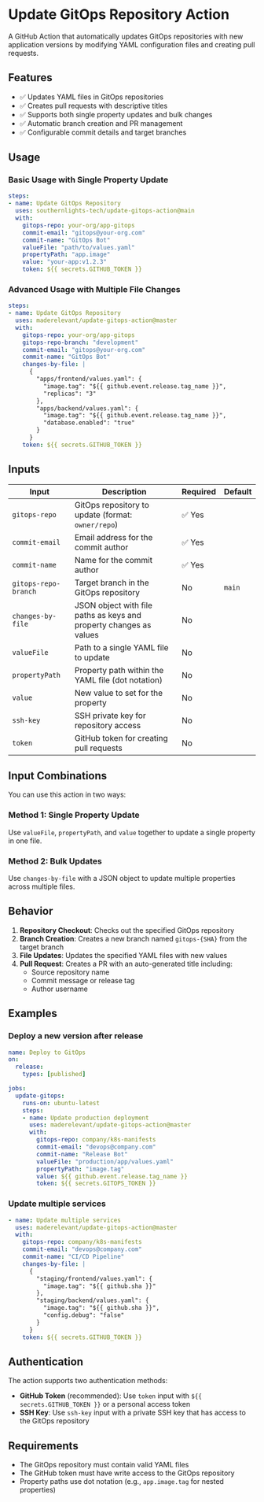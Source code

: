 # Update GitOps Repository Action

A GitHub Action that automatically updates GitOps repositories with new application versions by modifying YAML configuration files and creating pull requests.

## Features

- ✅ Updates YAML files in GitOps repositories
- ✅ Creates pull requests with descriptive titles
- ✅ Supports both single property updates and bulk changes
- ✅ Automatic branch creation and PR management
- ✅ Configurable commit details and target branches

## Usage

### Basic Usage with Single Property Update

```yaml
steps:
- name: Update GitOps Repository
  uses: southernlights-tech/update-gitops-action@main
  with:
    gitops-repo: your-org/app-gitops
    commit-email: "gitops@your-org.com"
    commit-name: "GitOps Bot"
    valueFile: "path/to/values.yaml"
    propertyPath: "app.image"
    value: "your-app:v1.2.3"
    token: ${{ secrets.GITHUB_TOKEN }}
```

### Advanced Usage with Multiple File Changes

```yaml
steps:
- name: Update GitOps Repository
  uses: maderelevant/update-gitops-action@master
  with:
    gitops-repo: your-org/app-gitops
    gitops-repo-branch: "development"
    commit-email: "gitops@your-org.com"
    commit-name: "GitOps Bot"
    changes-by-file: |
      {
        "apps/frontend/values.yaml": {
          "image.tag": "${{ github.event.release.tag_name }}",
          "replicas": "3"
        },
        "apps/backend/values.yaml": {
          "image.tag": "${{ github.event.release.tag_name }}",
          "database.enabled": "true"
        }
      }
    token: ${{ secrets.GITHUB_TOKEN }}
```

## Inputs

| Input | Description | Required | Default |
|-------|-------------|----------|---------|
| `gitops-repo` | GitOps repository to update (format: `owner/repo`) | ✅ Yes | |
| `commit-email` | Email address for the commit author | ✅ Yes | |
| `commit-name` | Name for the commit author | ✅ Yes | |
| `gitops-repo-branch` | Target branch in the GitOps repository | No | `main` |
| `changes-by-file` | JSON object with file paths as keys and property changes as values | No | |
| `valueFile` | Path to a single YAML file to update | No | |
| `propertyPath` | Property path within the YAML file (dot notation) | No | |
| `value` | New value to set for the property | No | |
| `ssh-key` | SSH private key for repository access | No | |
| `token` | GitHub token for creating pull requests | No | |

## Input Combinations

You can use this action in two ways:

### Method 1: Single Property Update
Use `valueFile`, `propertyPath`, and `value` together to update a single property in one file.

### Method 2: Bulk Updates
Use `changes-by-file` with a JSON object to update multiple properties across multiple files.

## Behavior

1. **Repository Checkout**: Checks out the specified GitOps repository
2. **Branch Creation**: Creates a new branch named `gitops-{SHA}` from the target branch
3. **File Updates**: Updates the specified YAML files with new values
4. **Pull Request**: Creates a PR with an auto-generated title including:
   - Source repository name
   - Commit message or release tag
   - Author username

## Examples

### Deploy a new version after release

```yaml
name: Deploy to GitOps
on:
  release:
    types: [published]

jobs:
  update-gitops:
    runs-on: ubuntu-latest
    steps:
    - name: Update production deployment
      uses: maderelevant/update-gitops-action@master
      with:
        gitops-repo: company/k8s-manifests
        commit-email: "devops@company.com"
        commit-name: "Release Bot"
        valueFile: "production/app/values.yaml"
        propertyPath: "image.tag"
        value: ${{ github.event.release.tag_name }}
        token: ${{ secrets.GITOPS_TOKEN }}
```

### Update multiple services

```yaml
- name: Update multiple services
  uses: maderelevant/update-gitops-action@master
  with:
    gitops-repo: company/k8s-manifests
    commit-email: "devops@company.com"
    commit-name: "CI/CD Pipeline"
    changes-by-file: |
      {
        "staging/frontend/values.yaml": {
          "image.tag": "${{ github.sha }}"
        },
        "staging/backend/values.yaml": {
          "image.tag": "${{ github.sha }}",
          "config.debug": "false"
        }
      }
    token: ${{ secrets.GITHUB_TOKEN }}
```

## Authentication

The action supports two authentication methods:

- **GitHub Token** (recommended): Use `token` input with `${{ secrets.GITHUB_TOKEN }}` or a personal access token
- **SSH Key**: Use `ssh-key` input with a private SSH key that has access to the GitOps repository

## Requirements

- The GitOps repository must contain valid YAML files
- The GitHub token must have write access to the GitOps repository
- Property paths use dot notation (e.g., `app.image.tag` for nested properties)

